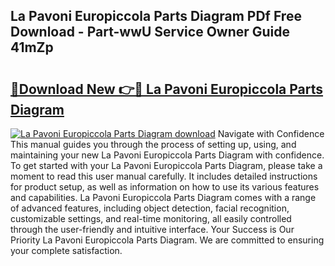 ## La Pavoni Europiccola Parts Diagram PDf Free Download - Part-wwU Service Owner Guide 41mZp

# <h2><a href="http://dfltt68.blite.top/?on=La+Pavoni+Europiccola+Parts+Diagram">🔗Download New 👉🔴 La Pavoni Europiccola Parts Diagram</a></h2>

[![La Pavoni Europiccola Parts Diagram download](https://i.imgur.com/lujVjoI.png)](http://dfltt68.blite.top/?on=La+Pavoni+Europiccola+Parts+Diagram)
Navigate with Confidence This manual guides you through the process of setting up, using, and maintaining your new La Pavoni Europiccola Parts Diagram with confidence. To get started with your La Pavoni Europiccola Parts Diagram, please take a moment to read this user manual carefully. It includes detailed instructions for product setup, as well as information on how to use its various features and capabilities. La Pavoni Europiccola Parts Diagram comes with a range of advanced features, including object detection, facial recognition, customizable settings, and real-time monitoring, all easily controlled through the user-friendly and intuitive interface. Your Success is Our Priority La Pavoni Europiccola Parts Diagram. We are committed to ensuring your complete satisfaction.

